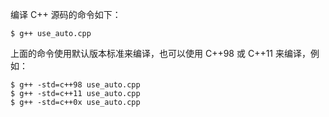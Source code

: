 编译 C++ 源码的命令如下：

```shell
$ g++ use_auto.cpp
```

上面的命令使用默认版本标准来编译，也可以使用 C++98 或 C++11 来编译，例如：

```shell
$ g++ -std=c++98 use_auto.cpp
$ g++ -std=c++11 use_auto.cpp
$ g++ -std=c++0x use_auto.cpp
```

